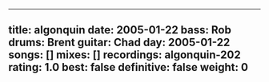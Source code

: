 
---
title: algonquin
date: 2005-01-22
bass:	Rob
drums:	Brent
guitar:	Chad
day: 2005-01-22
songs: []
mixes: []
recordings: algonquin-202
rating: 1.0
best: false
definitive: false
weight: 0
---
